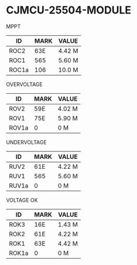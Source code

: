 # CJMCU-25504-MODULE

MPPT

| ID    | MARK | VALUE  |
|-------|------|--------|
| ROC2  | 63E  | 4.42 M |
| ROC1  | 565  | 5.60 M |
| ROC1a | 106  | 10.0 M |


OVERVOLTAGE

| ID    | MARK | VALUE  |
|-------|------|--------|
| ROV2  | 59E  | 4.02 M |
| ROV1  | 75E  | 5.90 M |
| ROV1a | 0    |    0 M |

UNDERVOLTAGE

| ID    | MARK | VALUE  |
|-------|------|--------|
| RUV2  | 61E  | 4.22 M |
| RUV1  | 565  | 5.60 M |
| RUV1a | 0    |    0 M |

VOLTAGE OK

| ID    | MARK | VALUE  |
|-------|------|--------|
| ROK3  | 16E  | 1.43 M |
| ROK2  | 61E  | 4.22 M |
| ROK1  | 63E  | 4.42 M |
| ROK1a | 0    |    0 M |
